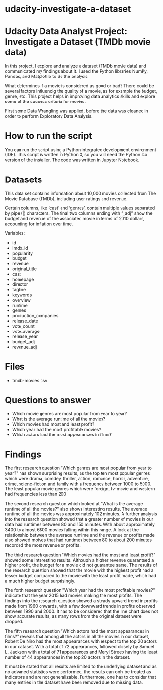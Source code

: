 # udacity-investigate-a-dataset

# Udacity Data Analyst Project: Investigate a Dataset (TMDb movie data)

In this project, I explore and analyze a dataset (TMDb movie data) and communicated my findings about it. I used the Python libraries NumPy, Pandas, and Matplotlib to do the analysis

What determines if a movie is considered as good or bad? There could be several factors influencig the quality of a movie, as for example the budget, genre, etc. This project helps in improving data analytics skills and explore some of the success criteria for movies.

First some Data Wrangling was applied, before the data was cleaned in order to perform Exploratory Data Analysis.

# How to run the script
You can run the script using a Python integrated development environment (IDE). This script is written in Python 3, so you will need the Python 3.x version of the installer. The code was written in Jupyter Notebook.


# Datasets
This data set contains information about 10,000 movies collected from The Movie Database (TMDb), including user ratings and revenue.

Certain columns, like ‘cast’ and ‘genres’, contain multiple values separated by pipe (|) characters.
The final two columns ending with “_adj” show the budget and revenue of the associated movie in terms of 2010 dollars, accounting for inflation over time.

Variables:
- id
- imdb_id
- popularity
- budget
- revenue
- original_title
- cast
- homepage
- director
- tagline	
- keywords
- overview
- runtime
- genres
- production_companies
- release_date
- vote_count
- vote_average
- release_year
- budget_adj
- revenue_adj

# Files
- tmdb-movies.csv

# Questions to answer
- Which movie genres are most popular from year to year?
- What is the average runtime of all the movies?
- Which movies had most and least profit?
- Which year had the most profitable movies?
- Which actors had the most appearances in films?

# Findings
The first research question "Which genres are most popular from year to year?" has shown surprising results, as the top ten most popular genres which were drama, comdey, thriller, action, romance, horror, adventure, crime, scienc-fiction and family with a frequency between 1000 to 5000. The least popular movie genres which were foreign, tv-movie and western had frequencies less than 200

The second research question which looked at "What is the average runtime of all the movies?" also shows interesting results. The average runtime of all the movies was approximately 102 minutes. A further analysis into the research question showed that a greater number of movies in our data had runtimes between 80 and 150 minutes. With about approximately 3400 to almost 6800 movies falling within this range. A look at the relationship between the average runtime and the revenue or profits made also showed moives that had runtimes between 80 to about 200 minutes recorded the most revenue or profits.
 
The third research question "Which movies had the most and least profit?" showed some interesting results. Although a higher revenue guaranteed a higher profit, the budget for a movie did not guarantee same. The results of the research question showed that the movie with the highest profit had a lesser budget compared to the movie with the least profit made, which had a much higher budget surprisingly.

The forth research question "Which year had the most profitable movies?" indicate that the year 2015 had movies making the most profits. The findings into the research question showed a steady upward trend in profits made from 1960 onwards, with a few downward trends in profits observed between 1990 and 2000. It has to be considered that the line chart does not show accurate results, as many rows from the original dataset were dropped.

The fifth research question "Which actors had the most appearances in films?" reveals that among all the actors in all the movies in our dataset, Robert De Niro had the most appearances with respect to the top 20 actors in our dataset. With a total of 72 appearances, followed closely by Samuel L. Jackson with a total of 71 appearances and Meryl Streep having the least number of 44 appearances in the top 20 actors in the dataset.

It must be stated that all results are limited to the underlying dataset and as no advaned statistics were performed, the results can only be treated as indicators and are not generalizable. Furthermore, one has to consider that many entries in the dataset have been removed due to missing data.
